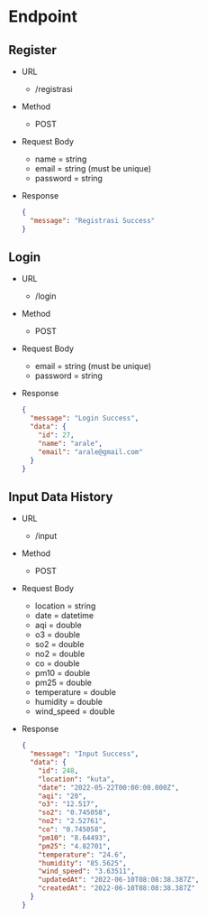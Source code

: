 # Endpoint

## Register

- URL
  - /registrasi
- Method
  - POST
- Request Body
  - name = string
  - email = string (must be unique)
  - password = string
- Response

  ```json
  {
    "message": "Registrasi Success"
  }
  ```

## Login

- URL
  - /login
- Method
  - POST
- Request Body
  - email = string (must be unique)
  - password = string
- Response

  ```json
  {
    "message": "Login Success",
    "data": {
      "id": 27,
      "name": "arale",
      "email": "arale@gmail.com"
    }
  }
  ```

## Input Data History

- URL
  - /input
- Method
  - POST
- Request Body
  - location = string
  - date = datetime
  - aqi = double
  - o3 = double
  - so2 = double
  - no2 = double
  - co = double
  - pm10 = double
  - pm25 = double
  - temperature = double
  - humidity = double
  - wind_speed = double
- Response

  ```json
  {
    "message": "Input Success",
    "data": {
      "id": 248,
      "location": "kuta",
      "date": "2022-05-22T00:00:00.000Z",
      "aqi": "20",
      "o3": "12.517",
      "so2": "0.745058",
      "no2": "2.52761",
      "co": "0.745058",
      "pm10": "8.64493",
      "pm25": "4.82701",
      "temperature": "24.6",
      "humidity": "85.5625",
      "wind_speed": "3.63511",
      "updatedAt": "2022-06-10T08:08:38.387Z",
      "createdAt": "2022-06-10T08:08:38.387Z"
    }
  }
  ```
